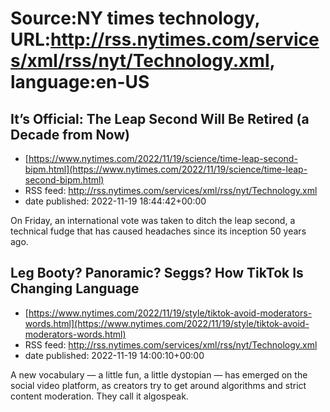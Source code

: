 # Source:NY times technology, URL:http://rss.nytimes.com/services/xml/rss/nyt/Technology.xml, language:en-US

## It’s Official: The Leap Second Will Be Retired (a Decade from Now)
 - [https://www.nytimes.com/2022/11/19/science/time-leap-second-bipm.html](https://www.nytimes.com/2022/11/19/science/time-leap-second-bipm.html)
 - RSS feed: http://rss.nytimes.com/services/xml/rss/nyt/Technology.xml
 - date published: 2022-11-19 18:44:42+00:00

On Friday, an international vote was taken to ditch the leap second, a technical fudge that has caused headaches since its inception 50 years ago.

## Leg Booty? Panoramic? Seggs? How TikTok Is Changing Language
 - [https://www.nytimes.com/2022/11/19/style/tiktok-avoid-moderators-words.html](https://www.nytimes.com/2022/11/19/style/tiktok-avoid-moderators-words.html)
 - RSS feed: http://rss.nytimes.com/services/xml/rss/nyt/Technology.xml
 - date published: 2022-11-19 14:00:10+00:00

A new vocabulary — a little fun, a little dystopian — has emerged on the social video platform, as creators try to get around algorithms and strict content moderation. They call it algospeak.

